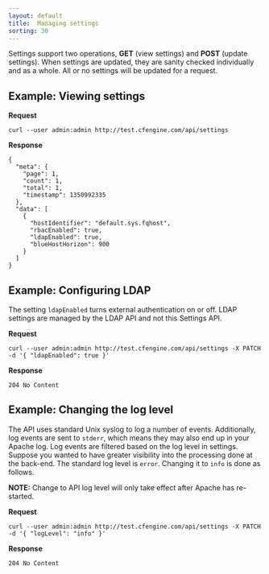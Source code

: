 ```yaml
---
layout: default
title:  Managing settings
sorting: 30
---
```


Settings support two operations, **GET** (view settings) and **POST**
(update settings). When settings are updated, they are sanity checked
individually and as a whole. All or no settings will be updated for a request.

## Example: Viewing settings

**Request**

    curl --user admin:admin http://test.cfengine.com/api/settings

**Response**

    {
      "meta": {
        "page": 1,
        "count": 1,
        "total": 1,
        "timestamp": 1350992335
      },
      "data": [
        {
          "hostIdentifier": "default.sys.fqhost",
          "rbacEnabled": true,
          "ldapEnabled": true,
          "blueHostHorizon": 900
        }
      ]
    }

## Example: Configuring LDAP

The setting `ldapEnabled` turns external authentication on or off. LDAP settings
are managed by the LDAP API and not this Settings API.

**Request**

    curl --user admin:admin http://test.cfengine.com/api/settings -X PATCH -d '{ "ldapEnabled": true }'

**Response**

    204 No Content

## Example: Changing the log level

The API uses standard Unix syslog to log a number of events. Additionally, log
events are sent to `stderr`, which means they may also end up in your Apache
log. Log events are filtered based on the log level in settings. Suppose you
wanted to have greater visibility into the processing done at the back-end. The
standard log level is `error`. Changing it to `info` is done as follows.

**NOTE:** Change to API log level will only take effect after Apache has re-started.

**Request**

    curl --user admin:admin http://test.cfengine.com/api/settings -X PATCH -d '{ "logLevel": "info" }'

**Response**

    204 No Content
